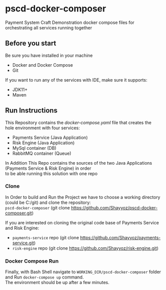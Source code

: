# pscd-docker-composer
Payment System Craft Demonstration docker compose files for orchestrating all services running together

## Before you start
Be sure you have installed in your machine
- Docker and Docker Compose
- Git

If you want to run any of the services with IDE, make sure it supports:
- JDK11+
- Maven 

## Run Instructions
This Repository contains the *docker-compose.yaml* file that creates the hole environment with four services:
- Payments Service (Java Application)
- Risk Engine (Java Application)
- MySql container (DB)
- RabbitMQ container (Queue)

In Addition This Repo contains the sources of the two Java Applications (Payments Service & Risk Engine) in order  
to be able running this solution with one repo

### Clone
In Order to build and Run the Project we have to choose a working directory (could be C:/git) and clone the repository:  
`pscd-docker-composer` (git clone https://github.com/Shayyoz/pscd-docker-composer.git)


If you are interested on cloning the original code base of Payments Service and Risk Engine:
* `payments-service` repo (git clone https://github.com/Shayyoz/payments-service.git)
* `risk-engine` repo (git clone https://github.com/Shayyoz/risk-engine.git)

### Docker Compose Run
Finally, with Bash Shell navigate to `WORKING_DIR/pscd-docker-composer` folder and Run `docker-compose up` command.  
The environment should be up after a few minutes.
